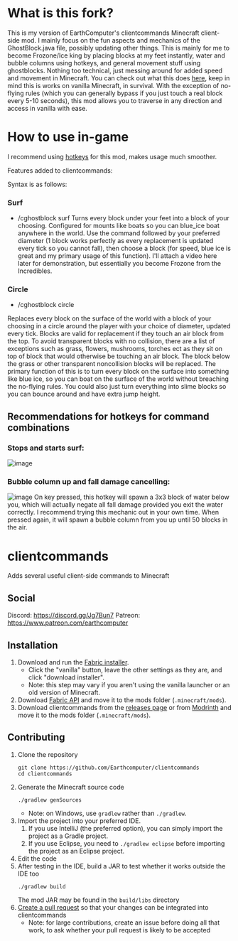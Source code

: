 # What is this fork?

This is my version of EarthComputer's clientcommands Minecraft client-side mod. I mainly focus on the fun aspects and mechanics of the GhostBlock.java file, possibly updating other things. This is mainly for me to become Frozone/Ice king by placing blocks at my feet instantly, water and bubble columns using hotkeys, and general movement stuff using ghostblocks. Nothing too technical, just messing around for added speed and movement in Minecraft. You can check out what this does [here](https://medal.tv/games/minecraft/clips/iVqGta8kmEpBq1BMq?invite=cr-MSxnTTIsNDUyMTcwOCw), keep in mind this is works on vanilla Minecraft, in survival. With the exception of no-flying rules (which you can generally bypass if you just touch a real block every 5-10 seconds), this mod allows you to traverse in any direction and access in vanilla with ease.

# How to use in-game

I recommend using [hotkeys](https://modrinth.com/mod/commandkeys) for this mod, makes usage much smoother. 

Features added to clientcommands: 

Syntax is as follows:

### Surf

- /cghostblock surf <diameter> <block> <ylevel>
Turns every block under your feet into a block of your choosing. Configured for mounts like boats so you can blue_ice boat anywhere in the world. Use the command followed by your preferred diameter (1 block works perfectly as every replacement is updated every tick so you cannot fall), then choose a block (for speed, blue ice is great and my primary usage of this function). I'll attach a video here later for demonstration, but essentially you become Frozone from the Incredibles.

### Circle

- /cghostblock circle <diameter> <block>

Replaces every block on the surface of the world with a block of your choosing in a circle around the player with your choice of diameter, updated every tick. Blocks are valid for replacement if they touch an air block from the top. To avoid transparent blocks with no collision, there are a list of exceptions such as grass, flowers, mushrooms, torches ect as they sit on top of block that would otherwise be touching an air block. The block below the grass or other transparent noncollision blocks will be replaced. The primary function of this is to turn every block on the surface into something like blue ice, so you can boat on the surface of the world without breaching the no-flying rules. You could also just turn everything into slime blocks so you can bounce around and have extra jump height.

## Recommendations for hotkeys for command combinations


### Stops and starts surf:

![image](https://github.com/user-attachments/assets/4dbab53e-c21e-4106-9ca2-e6f4245f5dcb)



### Bubble column up and fall damage cancelling:

![image](https://github.com/user-attachments/assets/263f08b7-0b3f-49de-916f-13649e57bc58)
On key pressed, this hotkey will spawn a 3x3 block of water below you, which will actually negate all fall damage provided you exit the water correctly. I recommend trying this mechanic out in your own time. When pressed again, it will spawn a bubble column from you up until 50 blocks in the air.



# clientcommands
Adds several useful client-side commands to Minecraft

## Social
Discord: https://discord.gg/Jg7Bun7
Patreon: https://www.patreon.com/earthcomputer

## Installation
1. Download and run the [Fabric installer](https://fabricmc.net/use).
   - Click the "vanilla" button, leave the other settings as they are,
     and click "download installer".
   - Note: this step may vary if you aren't using the vanilla launcher
     or an old version of Minecraft.
1. Download [Fabric API](https://minecraft.curseforge.com/projects/fabric)
   and move it to the mods folder (`.minecraft/mods`).
1. Download clientcommands from the [releases page](https://github.com/Earthcomputer/clientcommands/releases) or from [Modrinth](https://modrinth.com/mod/client-commands)
   and move it to the mods folder (`.minecraft/mods`).

## Contributing
1. Clone the repository
   ```
   git clone https://github.com/Earthcomputer/clientcommands
   cd clientcommands
   ```
1. Generate the Minecraft source code
   ```
   ./gradlew genSources
   ```
   - Note: on Windows, use `gradlew` rather than `./gradlew`.
1. Import the project into your preferred IDE.
   1. If you use IntelliJ (the preferred option), you can simply import the project as a Gradle project.
   1. If you use Eclipse, you need to `./gradlew eclipse` before importing the project as an Eclipse project.
1. Edit the code
1. After testing in the IDE, build a JAR to test whether it works outside the IDE too
   ```
   ./gradlew build
   ```
   The mod JAR may be found in the `build/libs` directory
1. [Create a pull request](https://help.github.com/en/articles/creating-a-pull-request)
   so that your changes can be integrated into clientcommands
   - Note: for large contributions, create an issue before doing all that
     work, to ask whether your pull request is likely to be accepted

